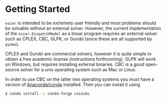 # Getting Started

`osier` is intended to be extremely user friendly and most problems
should be solvable without an external solver. However, the current implementation
of the `osier.DispatchModel` as a linear program requires an external solver
such as CPLEX, CBC, GLPK, or Gurobi (since these are all supported by `pyomo`).

CPLEX and Gurobi are commercial solvers, however it is quite simple to obtain a free
academic license (instructions forthcoming). GLPK will work on Windows, but requires
installing external binaries. CBC is a good open-source solver for a unix operating
system such as Mac or Linux.
 
In order to use CBC on the latter two operating systems you must have a version
of [Anaconda/conda](https://www.anaconda.com/products/distribution) installed.
Then you can install it using

```bash
$ conda install -c conda-forge coincbc
```
